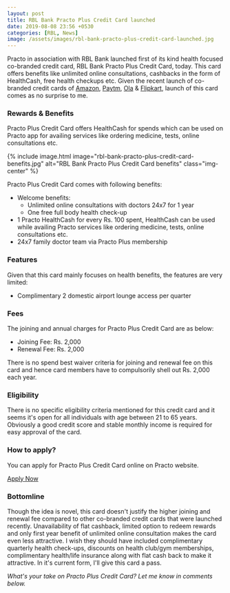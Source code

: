 ```yaml
---
layout: post
title: RBL Bank Practo Plus Credit Card launched
date: 2019-08-08 23:56 +0530
categories: [RBL, News]
image: /assets/images/rbl-bank-practo-plus-credit-card-launched.jpg
---
```


Practo in association with RBL Bank launched first of its kind health focused co-branded credit card, RBL Bank Practo Plus Credit Card, today. This card offers benefits like unlimited online consultations, cashbacks in the form of HealthCash, free health checkups etc. Given the recent launch of co-branded credit cards of [Amazon](/amazon-pay-icici-bank-credit-card-review/), [Paytm](/paytm-launches-paytm-first-credit-card-in-india/), [Ola](/ola-in-association-with-sbi-card-launches-ola-money-sbi-credit-card/) & [Flipkart](/flipkart-axis-bank-credit-card-launched/), launch of this card comes as no surprise to me.

### Rewards & Benefits

Practo Plus Credit Card offers HealthCash for spends which can be used on Practo app for availing services like ordering medicine, tests, online consultations etc.

{% include image.html image="rbl-bank-practo-plus-credit-card-benefits.jpg" alt="RBL Bank Practo Plus Credit Card benefits" class="img-center" %}

Practo Plus Credit Card comes with following benefits:

- Welcome benefits:
  - Unlimited online consultations with doctors 24x7 for 1 year
  - One free full body health check-up
- 1 Practo HealthCash for every Rs. 100 spent, HealthCash can be used while availing Practo services like ordering medicine, tests, online consultations etc.
- 24x7 family doctor team via Practo Plus membership

### Features

Given that this card mainly focuses on health benefits, the features are very limited:

- Complimentary 2 domestic airport lounge access per quarter

### Fees

The joining and annual charges for Practo Plus Credit Card are as below:

- Joining Fee: Rs. 2,000
- Renewal Fee: Rs. 2,000

There is no spend best waiver criteria for joining and renewal fee on this card and hence card members have to compulsorily shell out Rs. 2,000 each year.

### Eligibility

There is no specific eligibility criteria mentioned for this credit card and it seems it's open for all individuals with age between 21 to 65 years. Obviously a good credit score and stable monthly income is required for easy approval of the card.

### How to apply?

You can apply for Practo Plus Credit Card online on Practo website.

<a href="https://www.practo.com/plus/cards/rbl" target="_blank" class="btn btn-lg btn-danger btn-block post-element mt-2" rel="noopener"><i class="fas fa-pen"></i> Apply Now</a>

### Bottomline

Though the idea is novel, this card doesn't justify the higher joining and renewal fee compared to other co-branded credit cards that were launched recently. Unavailability of flat cashback, limited option to redeem rewards and only first year benefit of unlimited online consultation makes the card even less attractive. I wish they should have included complimentary quarterly health check-ups, discounts on health club/gym memberships, complimentary health/life insurance along with flat cash back to make it attractive. In it's current form, I'll give this card a pass.

_What's your take on Practo Plus Credit Card? Let me know in comments below._
